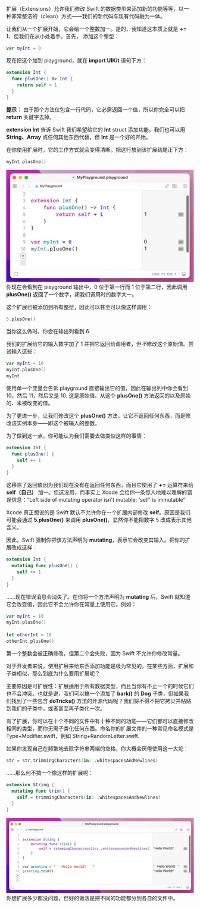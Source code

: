 扩展（Extensions）允许我们修改 Swift 的数据类型来添加新的功能等等，以一种非常整洁的（clean）方式——我们的新代码与现有代码融为一体。

让我们从一个扩展开始，它会给一个整数加一。是的，我知道这本质上就是 **+= 1**，但我们在从小处着手。首先， 添加这个整型：

```swift
var myInt = 0
```

现在把这个加到 playground，就在 **import UIKit** 语句下方：

```swift
extension Int {
  func plusOne() 0> Int {
    return self + 1
  }			   
}
```

**提示：** 由于那个方法仅包含一行代码，它必需返回一个值，所以你完全可以把 **return** 关键字去掉。

**extension Int** 告诉 Swift 我们希望给它的 **Int** struct 添加功能。我们也可以用 **String、Array** 或任何其他东西代替，但 **Int** 是一个好的开始。

在你使用扩展时，它的工作方式就会变得清晰。把这行放到该扩展结尾正下方：

```swift
myInt.plusOne()
```

![Pasted image 20240126180352.png](./attachments/Pasted%20image%2020240126180352.png)
你现在会看到在 playground 输出中，0 位于第一行而 1 位于第二行，因此调用 **plusOne()** 返回了一个数字，闭我们调用时的数字大一。

这个扩展已被添加到所有整型，因此可以甚至可以像这样调用：

```swift
5.plusOne()
```

当你这么做时，你会在输出列看到 6.

我们的扩展给它的输入数字加了 1 并把它返回给调用者，但*不*修改这个原始值。尝试输入这些：

```swift
var myInt = 10
myInt.plusOne()
myInt
```

使用单一个变量会告诉 playground 直接输出它的值，因此在输出列中你会看到 10，然后 11，然后又是 10. 这是原始值、从这个 **plusOne()** 方法返回的以及原始的、未被改变的值。

为了更进一步，让我们修改这个 **plusOne()** 方法，让它不返回任何东西，而是修改该实例本身——即这个被输入的整数。

为了做到这一点，你可能认为我们需要去做类似这样的事情：

```swift
extension Int {
  func plusOne() {
    self += 1 
  }
}
```

这移除了返回值因为我们现在没有在返回任何东西，而且它使用了 **+=** 运算符来给 **self（自己）** 加一。但这没用，而事实上 Xcode 会给你一条惊人地难以理解的错误信息：“Left side of mutating operator isn't mutable: 'self' is immutable”

Xcode 真正想说的是 Swift 默认不允许你在一个扩展内部修改 **self**。原因是我们可能会通过 **5.plusOne()** 来调用 **plusOne()**，显然你不能把数字 5 改成表示其他含义。

因此，Swift 强制你把该方法声明为 **mutating**，表示它会改变其输入。把你的扩展改成这样：

```swift
extension Int {
  mutating func plusOne() {
    self += 1
  }			   
}
```

……现在错误消息会消失了。在你将一个方法声明为 **mutating** 后，Swift 就知道它会改变值，因此它不会允许你在常量上使用它。例如：

```swift
var myInt = 10
myInt.plusOne()

let otherInt = 10
otherInt.plusOne()
```

第一个整数会被正确修改，但第二个会失败，因为 Swift 不允许你修改常量。

对于开发者来说，使用扩展来给东西添加功能是极为常见的。在某些方面，扩展和子类相似，那么到底为什么要用扩展呢？

主要原因是可扩展性：扩展适用于所有数据类型，而且当你有不止一个的时候它们也不会冲突。也就是说，我们可以搞一个添加了 **bark()** 的 **Dog** 子类，但如果我们找到了一些包含 **doTricks()** 方法的开源代码呢？我们将不得不把它拷贝并粘贴到我们的子类中，或者甚至再子类化一次。

有了扩展，你可以在十个不同的文件中有十种不同的功能——它们都可以直接修改相同的类型，而你无需子类化任何东西。命名你的扩展文件的一种常见命名模式是 Type+Modifier.swift，例如 String+RandomLetter.swift.

如果你发现自己在频繁地去除字符串两端的空格，你大概会厌倦使用这一大坨：

```swift
str = str.trimmingCharacters(in: .whitespacesAndNewlines)
```

……那么何不搞一个像这样的扩展呢：

```swift
extension String {
  mutating func trim() {
    self = trimmingCharacters(in: .whitespacesAndNewlines)
  }
}
```

![Pasted image 20240126213246.png](./attachments/Pasted%20image%2020240126213246.png)
你想扩展多少都没问题，但好的做法是把不同的功能都分到各自的文件中。